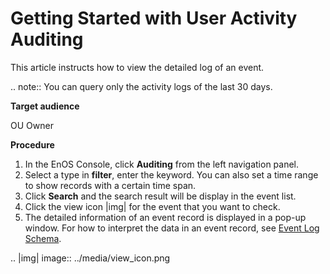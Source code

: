 # Getting Started with User Activity Auditing

This article instructs how to view the detailed log of an event.

.. note:: You can query only the activity logs of the last 30 days.


**Target audience**

OU Owner

**Procedure**

1. In the EnOS Console, click **Auditing** from the left navigation panel.
2. Select a type in **filter**, enter the keyword. You can also set a time range to show records with a certain time span.
3. Click **Search** and the search result will be display in the event list.
4. Click the view icon |img| for the event that you want to check.
5. The detailed information of an event record is displayed in a pop-up window. For how to interpret the data in an event record, see [Event Log Schema](log_details).

.. |img| image:: ../media/view_icon.png

